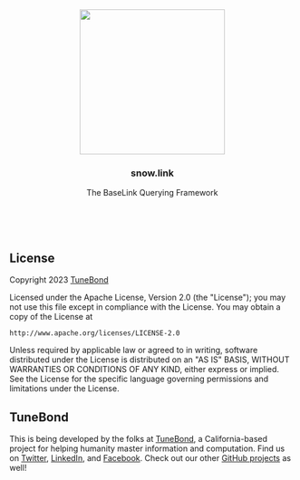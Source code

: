 <br/>
<br/>
<br/>
<br/>
<br/>
<br/>
<br/>

<p align='center'>
  <img src='https://github.com/tunebond/snow.link/blob/make/view/snow.svg?raw=true' height='256'>
</p>

<h3 align='center'>snow.link</h3>
<p align='center'>
  The BaseLink Querying Framework
</p>

<br/>
<br/>
<br/>

## License

Copyright 2023 <a href='https://tune.bond'>TuneBond</a>

Licensed under the Apache License, Version 2.0 (the "License");
you may not use this file except in compliance with the License.
You may obtain a copy of the License at

    http://www.apache.org/licenses/LICENSE-2.0

Unless required by applicable law or agreed to in writing, software
distributed under the License is distributed on an "AS IS" BASIS,
WITHOUT WARRANTIES OR CONDITIONS OF ANY KIND, either express or implied.
See the License for the specific language governing permissions and
limitations under the License.

## TuneBond

This is being developed by the folks at [TuneBond](https://tune.bond), a California-based project for helping humanity master information and computation. Find us on [Twitter](https://twitter.com/tunebond), [LinkedIn](https://www.linkedin.com/company/tunebond), and [Facebook](https://www.facebook.com/tunebond). Check out our other [GitHub projects](https://github.com/tunebond) as well!
